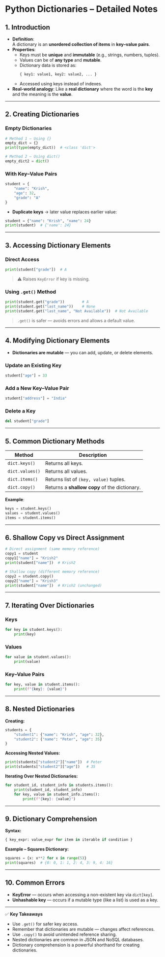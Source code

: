 # **Python Dictionaries – Detailed Notes**

## **1. Introduction**
- **Definition**:  
  A dictionary is an **unordered collection of items** in **key–value pairs**.
- **Properties**:
  - Keys must be **unique** and **immutable** (e.g., strings, numbers, tuples).
  - Values can be of **any type** and **mutable**.
  - Dictionary data is stored as:  
    ```python
    { key1: value1, key2: value2, ... }
    ```
  - Accessed using keys instead of indexes.
- **Real-world analogy**: Like a **real dictionary** where the word is the **key** and the meaning is the **value**.

---

## **2. Creating Dictionaries**

### **Empty Dictionaries**
```python
# Method 1 – Using {}
empty_dict = {}
print(type(empty_dict))  # <class 'dict'>

# Method 2 – Using dict()
empty_dict2 = dict()
```

### **With Key–Value Pairs**
```python
student = {
    "name": "Krish",
    "age": 32,
    "grade": "A"
}
```

- **Duplicate keys** → later value replaces earlier value:
```python
student = {"name": "Krish", "name": 24}
print(student)  # {'name': 24}
```

---

## **3. Accessing Dictionary Elements**

### **Direct Access**
```python
print(student["grade"])  # A
```
> ⚠️ Raises `KeyError` if key is missing.

### **Using `.get()` Method**
```python
print(student.get("grade"))        # A
print(student.get("last_name"))    # None
print(student.get("last_name", "Not Available"))  # Not Available
```
> `.get()` is safer — avoids errors and allows a default value.

---

## **4. Modifying Dictionary Elements**

- **Dictionaries are mutable** — you can add, update, or delete elements.

### **Update an Existing Key**
```python
student["age"] = 33
```

### **Add a New Key–Value Pair**
```python
student["address"] = "India"
```

### **Delete a Key**
```python
del student["grade"]
```

---

## **5. Common Dictionary Methods**

| Method                      | Description |
|-----------------------------|-------------|
| `dict.keys()`               | Returns all keys. |
| `dict.values()`             | Returns all values. |
| `dict.items()`              | Returns list of `(key, value)` tuples. |
| `dict.copy()`               | Returns a **shallow copy** of the dictionary. |

**Example**:
```python
keys = student.keys()
values = student.values()
items = student.items()
```

---

## **6. Shallow Copy vs Direct Assignment**

```python
# Direct assignment (same memory reference)
copy1 = student
copy1["name"] = "Krish2"
print(student["name"])  # Krish2

# Shallow copy (different memory reference)
copy2 = student.copy()
copy2["name"] = "Krish3"
print(student["name"])  # Krish2 (unchanged)
```

---

## **7. Iterating Over Dictionaries**

### **Keys**
```python
for key in student.keys():
    print(key)
```

### **Values**
```python
for value in student.values():
    print(value)
```

### **Key–Value Pairs**
```python
for key, value in student.items():
    print(f"{key}: {value}")
```

---

## **8. Nested Dictionaries**

**Creating:**
```python
students = {
    "student1": {"name": "Krish", "age": 32},
    "student2": {"name": "Peter", "age": 35}
}
```

**Accessing Nested Values:**
```python
print(students["student2"]["name"])  # Peter
print(students["student2"]["age"])   # 35
```

**Iterating Over Nested Dictionaries:**
```python
for student_id, student_info in students.items():
    print(student_id, student_info)
    for key, value in student_info.items():
        print(f"{key}: {value}")
```

---

## **9. Dictionary Comprehension**

**Syntax:**
```python
{ key_expr: value_expr for item in iterable if condition }
```

**Example – Squares Dictionary:**
```python
squares = {x: x**2 for x in range(5)}
print(squares)  # {0: 0, 1: 1, 2: 4, 3: 9, 4: 16}
```

---

## **10. Common Errors**
- **KeyError** — occurs when accessing a non-existent key via `dict[key]`.
- **Unhashable key** — occurs if a mutable type (like a list) is used as a key.

---

✅ **Key Takeaways**
- Use `.get()` for safer key access.
- Remember that dictionaries are mutable — changes affect references.
- Use `.copy()` to avoid unintended reference sharing.
- Nested dictionaries are common in JSON and NoSQL databases.
- Dictionary comprehension is a powerful shorthand for creating dictionaries.

